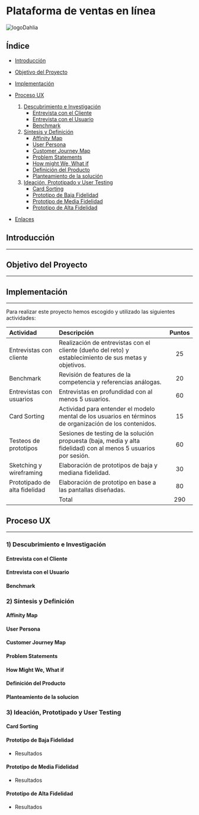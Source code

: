 # Plataforma de ventas en línea

![logoDahlia](https://user-images.githubusercontent.com/50186958/63889245-3d32bc00-c9a6-11e9-9d13-eb6acea824d4.png)

## Índice

- [Introducción](#introducción)
- [Objetivo del Proyecto](#objetivo-del-proyecto)
- [Implementación](#implementación)
- [Proceso UX](#proceso-UX)
     1) [Descubrimiento e Investigación](#Descubrimiento-e-investigación)
        - [Entrevista con el Cliente](#entrevista-con-el-cliente)
        - [Entrevista con el Usuario](#entrevista-con-el-Usuario)
        - [Benchmark](#benchmark)
     2) [Síntesis y Definición](#Síntesis-y-Definición)
        - [Affinity Map](#affinity-map)
        - [User Persona](#user-persona)
        - [Customer Journey Map](#customer-journey-map)
        - [Problem Statements](#problem-statements)
        - [How might We, What if](#how-might-we,-what-if)
         - [Definición del Producto](#definición-del-producto)
        - [Planteamiento de la solución](#planteamiento-de-la-solucion)
     3) [Ideación, Prototipado y User Testing](#ideación,-prototipado-y-user-testing)
        - [Card Sorting](#card-sorting)
        - [Prototipo de Baja Fidelidad](#prototipo-de-baja-fidelidad)
        - [Prototipo de Media Fidelidad](#prototipo-de-media-fidelidad)
        - [Prototipo de Alta Fidelidad](#prototipo-de-alta-fidelidad)

- [Enlaces](#enlaces)
    

## Introducción
---

## Objetivo del Proyecto
---

## Implementación
---
 Para realizar este proyecto hemos escogido y utilizado las siguientes actividades:

|Actividad|Descripción|Puntos|
|:----|:---|:---:|
|Entrevistas con cliente|Realización de entrevistas con el cliente (dueño del reto) y establecimiento de sus metas y objetivos.|25|
|Benchmark| Revisión de features de la competencia y referencias análogas. | 20 |
|Entrevistas con usuarios| Entrevistas en profundidad con al menos 5 usuarios. | 60 | 
|Card Sorting| Actividad para entender el modelo mental de los usuarios en términos de organización de los contenidos. | 15 |
|Testeos de prototipos| Sesiones de testing de la solución propuesta (baja, media y alta fidelidad) con al menos 5 usuarios por sesión. | 60 |
|Sketching y wireframing| Elaboración de prototipos de baja y mediana fidelidad. | 30 |
|Prototipado de alta fidelidad| Elaboración de prototipo en base a las pantallas diseñadas. | 80 |
|| Total | 290  |

## Proceso UX
---

### 1) Descubrimiento e Investigación

#### Entrevista con el Cliente

#### Entrevista con el Usuario

#### Benchmark

### 2) Síntesis y Definición


#### Affinity Map
#### User Persona
#### Customer Journey Map
#### Problem Statements
#### How Might We, What if
#### Definición del Producto
#### Planteamiento de la solucion


### 3) Ideación, Prototipado y User Testing

#### Card Sorting

#### Prototipo de Baja Fidelidad

+ Resultados



#### Prototipo de Media Fidelidad
+ Resultados

#### Prototipo de Alta Fidelidad
+ Resultados